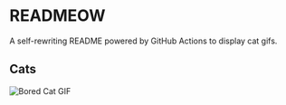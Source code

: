 # READMEOW

A self-rewriting README powered by GitHub Actions to display cat gifs.

## Cats

![Bored Cat GIF](https://media4.giphy.com/media/v1.Y2lkPTlhY2QwMmRhdjc0dTAwNGdzN2t1M21iZG8wYm50bTZycHhkcWY0MXFyaW01bm40ZiZlcD12MV9naWZzX3NlYXJjaCZjdD1n/mlvseq9yvZhba/200.gif)
